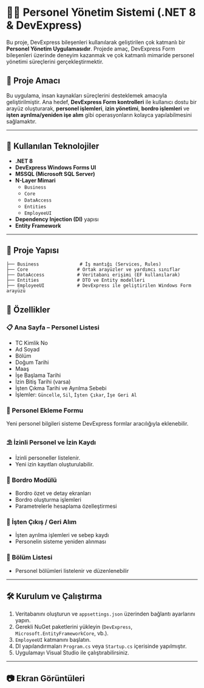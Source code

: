 # 👩‍💼 Personel Yönetim Sistemi (.NET 8 & DevExpress)

Bu proje, DevExpress bileşenleri kullanılarak geliştirilen çok katmanlı bir **Personel Yönetim Uygulamasıdır**. Projede amaç, DevExpress Form bileşenleri üzerinde deneyim kazanmak ve çok katmanlı mimaride personel yönetimi süreçlerini gerçekleştirmektir.

## 🎯 Proje Amacı

Bu uygulama, insan kaynakları süreçlerini desteklemek amacıyla geliştirilmiştir. Ana hedef, **DevExpress Form kontrolleri** ile kullanıcı dostu bir arayüz oluşturarak, **personel işlemleri**, **izin yönetimi**, **bordro işlemleri** ve **işten ayrılma/yeniden işe alım** gibi operasyonların kolayca yapılabilmesini sağlamaktır.

---

## 🔧 Kullanılan Teknolojiler

- **.NET 8**
- **DevExpress Windows Forms UI**
- **MSSQL (Microsoft SQL Server)**
- **N-Layer Mimari**
  - `Business`
  - `Core`
  - `DataAccess`
  - `Entities`
  - `EmployeeUI`
- **Dependency Injection (DI)** yapısı
- **Entity Framework**

---

## 📁 Proje Yapısı

```text
├── Business               # İş mantığı (Services, Rules)
├── Core                  # Ortak arayüzler ve yardımcı sınıflar
├── DataAccess            # Veritabanı erişimi (EF kullanılarak)
├── Entities              # DTO ve Entity modelleri
├── EmployeeUI            # DevExpress ile geliştirilen Windows Form arayüzü
```
## 🧩 Özellikler

### 📋 Ana Sayfa – Personel Listesi
- TC Kimlik No  
- Ad Soyad  
- Bölüm  
- Doğum Tarihi  
- Maaş  
- İşe Başlama Tarihi  
- İzin Bitiş Tarihi (varsa)  
- İşten Çıkma Tarihi ve Ayrılma Sebebi  
- İşlemler: `Güncelle`, `Sil`, `İşten Çıkar`, `İşe Geri Al`

### 👤 Personel Ekleme Formu  
Yeni personel bilgileri sisteme DevExpress formlar aracılığıyla eklenebilir.

### ⛱️ İzinli Personel ve İzin Kaydı  
- İzinli personeller listelenir.  
- Yeni izin kayıtları oluşturulabilir.

### 🧾 Bordro Modülü  
- Bordro özet ve detay ekranları  
- Bordro oluşturma işlemleri  
- Parametrelerle hesaplama özelleştirmesi

### 🔁 İşten Çıkış / Geri Alım  
- İşten ayrılma işlemleri ve sebep kaydı  
- Personelin sisteme yeniden alınması

### 🏢 Bölüm Listesi  
- Personel bölümleri listelenir ve düzenlenebilir

---

## 🛠️ Kurulum ve Çalıştırma

1. Veritabanını oluşturun ve `appsettings.json` üzerinden bağlantı ayarlarını yapın.  
2. Gerekli NuGet paketlerini yükleyin (`DevExpress`, `Microsoft.EntityFrameworkCore`, vb.).  
3. `EmployeeUI` katmanını başlatın.  
4. DI yapılandırmaları `Program.cs` veya `Startup.cs` içerisinde yapılmıştır.  
5. Uygulamayı Visual Studio ile çalıştırabilirsiniz.

---

## 📷 Ekran Görüntüleri  

